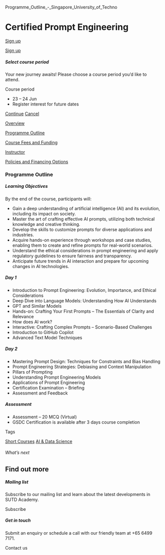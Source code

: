 Programme_Outline_-_Singapore_University_of_Techno



Certified Prompt Engineering
============================

[Sign up](#popup-masthead)

[Sign up](#popup-masthead)

##### Select course period

Your new journey awaits! Please choose a course period you’d like to attend.

Course period

* 23 – 24 Jun
* Register interest for future dates

[Continue](#)
[Cancel](#)

[Overview](/course/certified-prompt-engineering/#tabs)

[Programme Outline](/course/certified-prompt-engineering/programme-outline/#tabs)

[Course Fees and Funding](/course/certified-prompt-engineering/course-fees-and-funding/#tabs)

[Instructor](/course/certified-prompt-engineering/instructor/#tabs)

[Policies and Financing Options](/course/certified-prompt-engineering/policies-and-financing-options/#tabs)

### Programme Outline

##### **Learning Objectives**

By the end of the course, participants will:

* Gain a deep understanding of artificial intelligence (AI) and its evolution, including its impact on society.
* Master the art of crafting effective AI prompts, utilizing both technical knowledge and creative thinking.
* Develop the skills to customize prompts for diverse applications and industries.
* Acquire hands-on experience through workshops and case studies, enabling them to create and refine prompts for real-world scenarios.
* Understand the ethical considerations in prompt engineering and apply regulatory guidelines to ensure fairness and transparency.
* Anticipate future trends in AI interaction and prepare for upcoming changes in AI technologies.

##### Day 1

* Introduction to Prompt Engineering: Evolution, Importance, and Ethical Considerations
* Deep Dive into Language Models: Understanding How AI Understands
* GPT and Similar Models
* Hands-on: Crafting Your First Prompts – The Essentials of Clarity and Relevance
* How does AI work?
* Interactive: Crafting Complex Prompts – Scenario-Based Challenges
* Introduction to GitHub Copilot
* Advanced Text Model Techniques

##### Day 2

* Mastering Prompt Design: Techniques for Constraints and Bias Handling
* Prompt Engineering Strategies: Debiasing and Context Manipulation
* Pillars of Prompting
* Understanding Prompt Engineering Models
* Applications of Prompt Engineering
* Certification Examination – Briefing
* Assessment and Feedback

##### Assessment

* Assessment – 20 MCQ (Virtual)
* GSDC Certification is available after 3 days course completion

Tags

[Short Courses](/admissions/academy/courses-and-modules/?academy-type-course=780)
[AI & Data Science](/admissions/academy/courses-and-modules/?discipline=782)

###### What’s next

Find out more
-------------

##### Mailing list

Subscribe to our mailing list and learn about the latest developments in SUTD Academy.

Subscribe

##### Get in touch

Submit an enquiry or schedule a call with our friendly team at +65 6499 7171.

Contact us

